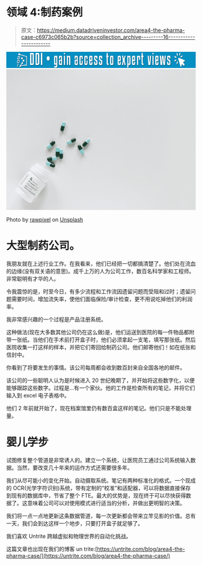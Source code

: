 # 领域 4:制药案例

> 原文：<https://medium.datadriveninvestor.com/area4-the-pharma-case-c6973c065b2b?source=collection_archive---------16----------------------->

[![](img/62acbce6fcc1e8d6f3b66b23a40dcb9a.png)](http://www.track.datadriveninvestor.com/1B9E)![](img/4e7339743b498fa305d0b6ed409d593a.png)

Photo by [rawpixel](https://unsplash.com/@rawpixel?utm_source=medium&utm_medium=referral) on [Unsplash](https://unsplash.com?utm_source=medium&utm_medium=referral)

# 大型制药公司。

我朋友就在上述行业工作。在我看来，他们已经把一切都搞清楚了。他们处在流血的边缘(没有双关语的意思)。成千上万的人为公司工作，数百名科学家和工程师。非常聪明有才华的人。

令我震惊的是，时至今日，有多少流程和工作流因遗留问题而受阻和过时；遗留问题需要时间，增加流失率，使他们面临保险/审计检查，更不用说吃掉他们的利润率。

我非常感兴趣的一个过程是产品注册系统。

这种做法(现在大多数其他公司仍在这么做)是，他们运送到医院的每一件物品都附带一张纸。当他们在手术前打开盒子时，他们必须拿起一支笔，填写那张纸。然后医院收集一打这样的样本，并把它们寄回给制药公司。他们邮寄他们！如在纸张和信封中。

你看到了将要发生的事情。该公司每周都会收到数百封来自全国各地的邮件。

该公司的一些聪明人认为是时候进入 20 世纪晚期了，并开始将这些数字化，以便能够跟踪这些数字。过程是…有一个家伙。他的工作是检查所有的笔记，并将它们输入到 excel 电子表格中。

他们 2 年前就开始了，现在档案馆里仍有数百盒这样的笔记。他们只是不能处理量。

# 婴儿学步

试图修复整个管道是非常诱人的。建立一个系统，让医院员工通过公司系统输入数据。当然，要改变几十年来的运作方式还需要很多年。

我们从尽可能小的变化开始。自动摄取系统。笔记有两种标准化的格式。一个现成的 OCR(光学字符识别)系统，带有定制的“校准”和适配器，可以将数据直接保存到现有的数据库中，节省了整个 FTE。最大的优势是，现在终于可以尽快获得数据了。这意味着公司可以对使用模式进行适当的分析，并做出更明智的决策。

我们将一点一点地更新这条数据管道，每一次更新都会带来立竿见影的价值。总有一天，我们会到达这样一个地步，只要打开盒子就足够了。

我们喜欢 Untrite 跨越虚拟和物理世界的自动化挑战。

这篇文章也出现在我们的博客 un trite:[https://untrite.com/blog/area4-the-pharma-case/](https://untrite.com/blog/area4-the-pharma-case/)